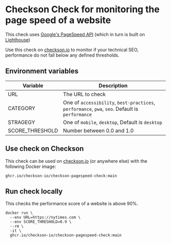 # Checkson Check for monitoring the page speed of a website

This check uses [Google's PageSpeed API](https://developers.google.com/speed/docs/insights/v5/get-started) 
(which in turn is built on [Lighthouse](https://github.com/GoogleChrome/lighthouse))

Use this check on [checkson.io](https://checkson.io) to monitor if your technical SEO, performance do not fall
below any defined thresholds.

## Environment variables

| Variable       | Description |
|----------------|-------------|
| URL            | The URL to check |
| CATEGORY       | One of `accessibility`, `best-practices`, `performance`, `pwa`, `seo`. Default is `performance` |
| STRAGEGY       | One of `mobile`, `desktop`, Default is `desktop` |
| SCORE_THRESHOLD | Number between 0.0 and 1.0 |

## Use check on Checkson

This check can be used on [checkson.io](https://checkson.io) (or anywhere else) with the following Docker image:

```
ghcr.io/checkson-io/checkson-pagespeed-check:main
```

## Run check locally

This checks the performance score of a website is above 90%.

```
docker run \
  --env URL=https://nytimes.com \
  --env SCORE_THRESHOLD=0.9 \
  --rm \
  -it \
  ghcr.io/checkson-io/checkson-pagespeed-check:main
```
